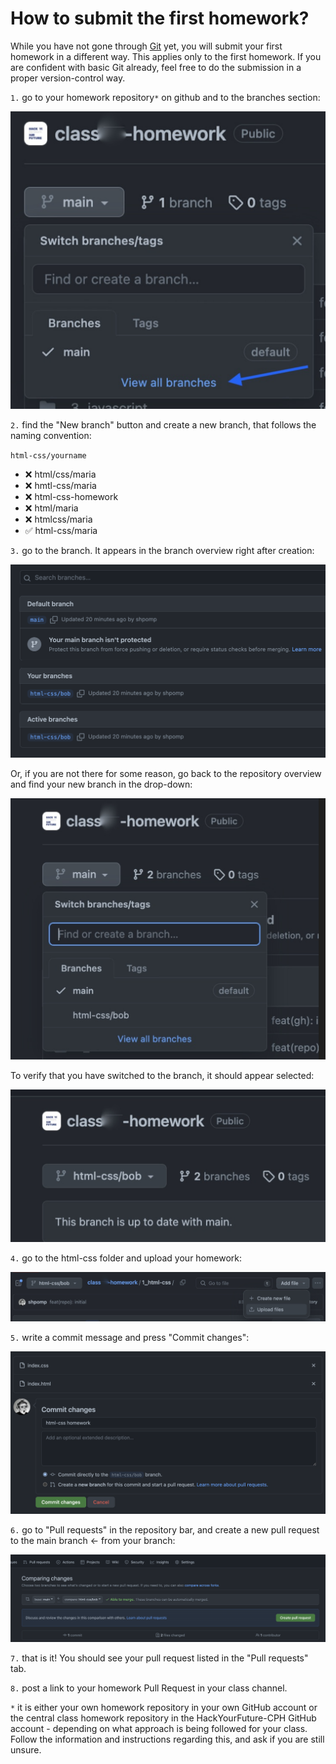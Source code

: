 # How to submit the first homework?

While you have not gone through [Git](https://github.com/HackYourFuture-CPH/Git) yet, you will submit your first homework in a different way. This applies only to the first homework. If you are confident with basic Git already, feel free to do the submission in a proper version-control way.

`1.` go to your homework repository`*` on github and to the branches section:

![screenshot](images/image.png)

`2.` find the "New branch" button and create a new branch, that follows the naming convention:

`html-css/yourname`

- ❌ html/css/maria
- ❌ hmtl-css/maria
- ❌ html-css-homework
- ❌ html/maria
- ❌ htmlcss/maria
- ✅ html-css/maria

`3.` go to the branch. It appears in the branch overview right after creation:

![screenshot](images/image-1.png)

Or, if you are not there for some reason, go back to the repository overview and find your new branch in the drop-down:

![screenshot](images/image-2.png)

To verify that you have switched to the branch, it should appear selected:

![screenshot](images/image-3.png)

`4.` go to the html-css folder and upload your homework:

![screenshot](images/image-4.png)

`5.` write a commit message and press "Commit changes":

![screenshot](images/image-5.png)

`6.` go to "Pull requests" in the repository bar, and create a new pull request to the main branch <- from your branch:

![screenshot](images/image-6.png)

`7.` that is it! You should see your pull request listed in the "Pull requests" tab.

`8.` post a link to your homework Pull Request in your class channel.

`*` it is either your own homework repository in your own GitHub account or the central class homework repository in the HackYourFuture-CPH GitHub account - depending on what approach is being followed for your class. Follow the information and instructions regarding this, and ask if you are still unsure.
